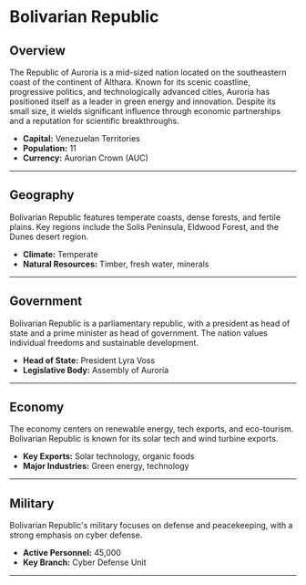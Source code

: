 # Bolivarian Republic

## Overview
The Republic of Auroria is a mid-sized nation located on the southeastern coast of the continent of Althara. Known for its scenic coastline, progressive politics, and technologically advanced cities, Auroria has positioned itself as a leader in green energy and innovation. Despite its small size, it wields significant influence through economic partnerships and a reputation for scientific breakthroughs.

- **Capital:** Venezuelan Territories
- **Population:** 11
- **Currency:** Aurorian Crown (AUC)

---

## Geography
Bolivarian Republic features temperate coasts, dense forests, and fertile plains. Key regions include the Solis Peninsula, Eldwood Forest, and the Dunes desert region.

- **Climate:** Temperate
- **Natural Resources:** Timber, fresh water, minerals

---

## Government
Bolivarian Republic is a parliamentary republic, with a president as head of state and a prime minister as head of government. The nation values individual freedoms and sustainable development.

- **Head of State:** President Lyra Voss
- **Legislative Body:** Assembly of Auroria

---

## Economy
The economy centers on renewable energy, tech exports, and eco-tourism. Bolivarian Republic is known for its solar tech and wind turbine exports.

- **Key Exports:** Solar technology, organic foods
- **Major Industries:** Green energy, technology

---

## Military
Bolivarian Republic's military focuses on defense and peacekeeping, with a strong emphasis on cyber defense.

- **Active Personnel:** 45,000
- **Key Branch:** Cyber Defense Unit

---

